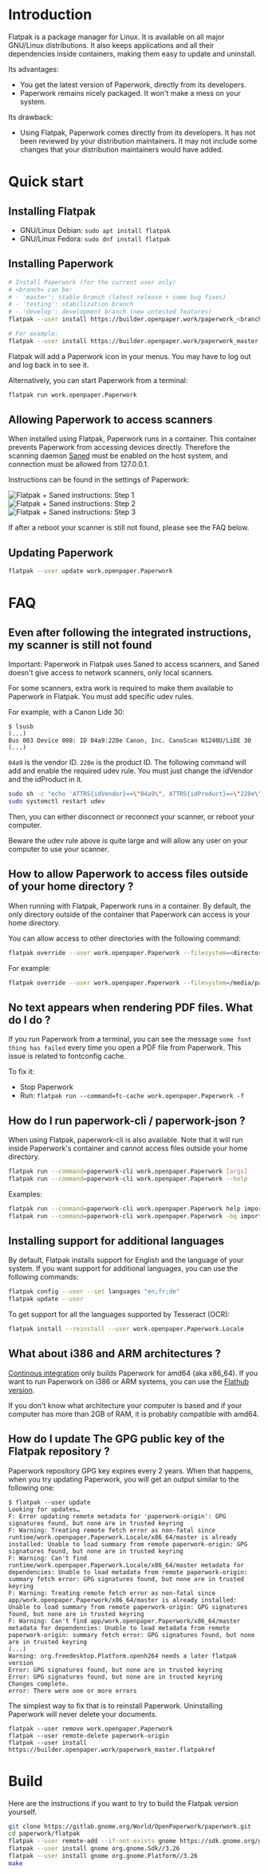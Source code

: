# Introduction

Flatpak is a package manager for Linux. It is available on all major GNU/Linux
distributions. It also keeps applications and all their dependencies inside
containers, making them easy to update and uninstall.

Its advantages:

- You get the latest version of Paperwork, directly from its developers.
- Paperwork remains nicely packaged. It won't make a mess on your system.

Its drawback:

- Using Flatpak, Paperwork comes directly from its developers. It has not been
  reviewed by your distribution maintainers. It may not include some changes
  that your distribution maintainers would have added.


# Quick start

## Installing Flatpak

* GNU/Linux Debian: `sudo apt install flatpak`
* GNU/Linux Fedora: `sudo dnf install flatpak`


## Installing Paperwork

```sh
# Install Paperwork (for the current user only)
# <branch> can be:
# - 'master': stable branch (latest release + some bug fixes)
# - 'testing': stabilization branch
# - 'develop': development branch (new untested features)
flatpak --user install https://builder.openpaper.work/paperwork_<branch>.flatpakref

# For example:
flatpak --user install https://builder.openpaper.work/paperwork_master.flatpakref
```

Flatpak will add a Paperwork icon in your menus. You may have to log out and
log back in to see it.

Alternatively, you can start Paperwork from a terminal:

```sh
flatpak run work.openpaper.Paperwork
```


## Allowing Paperwork to access scanners

When installed using Flatpak, Paperwork runs in a container. This container prevents
Paperwork from accessing devices directly. Therefore the scanning daemon
[Saned](https://linux.die.net/man/1/saned) must be enabled on the host system,
and connection must be allowed from 127.0.0.1.

Instructions can be found in the settings of Paperwork:

![Flatpak + Saned instructions: Step 1](flatpak_saned_1.png)
![Flatpak + Saned instructions: Step 2](flatpak_saned_2.png)
![Flatpak + Saned instructions: Step 3](flatpak_saned_3.png)

If after a reboot your scanner is still not found, please see the FAQ below.


## Updating Paperwork

```sh
flatpak --user update work.openpaper.Paperwork
```

# FAQ

## Even after following the integrated instructions, my scanner is still not found

Important: Paperwork in Flatpak uses Saned to access scanners, and Saned
doesn't give access to network scanners, only local scanners.

For some scanners, extra work is required to make them available to Paperwork
in Flatpak. You must add specific udev rules.

For example, with a Canon Lide 30:

```console
$ lsusb
(...)
Bus 003 Device 008: ID 04a9:220e Canon, Inc. CanoScan N1240U/LiDE 30
(...)
```

`04a9` is the vendor ID. `220e` is the product ID.
The following command will add and enable the required udev rule. You must
just change the idVendor and the idProduct in it.

```sh
sudo sh -c "echo 'ATTRS{idVendor}==\"04a9\", ATTRS{idProduct}==\"220e\", MODE=\"0666\"' > /lib/udev/rules.d/10-my-scanner.rules"
sudo systemctl restart udev
```

Then, you can either disconnect or reconnect your scanner, or reboot your
computer.

Beware the udev rule above is quite large and will allow any user on your
computer to use your scanner.


## How to allow Paperwork to access files outside of your home directory ?

When running with Flatpak, Paperwork runs in a container. By default, the only
directory outside of the container that Paperwork can access is your home
directory.

You can allow access to other directories with the following command:

```sh
flatpak override --user work.openpaper.Paperwork --filesystem=<directory>
```

For example:

```sh
flatpak override --user work.openpaper.Paperwork --filesystem=/media/paul/raid
```


## No text appears when rendering PDF files. What do I do ?

If you run Paperwork from a terminal, you can see the message
`some font thing has failed` every time you open a PDF file from Paperwork.
This issue is related to fontconfig cache.

To fix it:

- Stop Paperwork
- Run: `flatpak run --command=fc-cache work.openpaper.Paperwork -f`


## How do I run paperwork-cli / paperwork-json ?

When using Flatpak, paperwork-cli is also available. Note that it will run
inside Paperwork's container and cannot access files outside your home
directory.

```sh
flatpak run --command=paperwork-cli work.openpaper.Paperwork [args]
flatpak run --command=paperwork-cli work.openpaper.Paperwork --help
```

Examples:

```sh
flatpak run --command=paperwork-cli work.openpaper.Paperwork help import
flatpak run --command=paperwork-cli work.openpaper.Paperwork -bq import ~/tmp/pdf
```

## Installing support for additional languages

By default, Flatpak installs support for English and the language of your
system. If you want support for additional languages, you can use the following
commands:

```sh
flatpak config --user --set languages "en;fr;de"
flatpak update --user
```

To get support for all the languages supported by Tesseract (OCR):

```sh
flatpak install --reinstall --user work.openpaper.Paperwork.Locale
```


## What about i386 and ARM architectures ?

[Continous integration](https://gitlab.gnome.org/World/OpenPaperwork/paperwork/pipelines)
only builds Paperwork for amd64 (aka x86\_64). If you want to run Paperwork
on i386 or ARM systems, you can use the
[Flathub version](https://flathub.org/apps/details/work.openpaper.Paperwork).

If you don't know what architecture your computer is based and if your computer
has more than 2GB of RAM, it is probably compatible with amd64.


## How do I update The GPG public key of the Flatpak repository ?

Paperwork repository GPG key expires every 2 years. When that happens, when you
try updating Paperwork, you will get an output similar to the following one:

```
$ flatpak --user update
Looking for updates…
F: Error updating remote metadata for 'paperwork-origin': GPG signatures found, but none are in trusted keyring
F: Warning: Treating remote fetch error as non-fatal since runtime/work.openpaper.Paperwork.Locale/x86_64/master is already installed: Unable to load summary from remote paperwork-origin: GPG signatures found, but none are in trusted keyring
F: Warning: Can't find runtime/work.openpaper.Paperwork.Locale/x86_64/master metadata for dependencies: Unable to load metadata from remote paperwork-origin: summary fetch error: GPG signatures found, but none are in trusted keyring
F: Warning: Treating remote fetch error as non-fatal since app/work.openpaper.Paperwork/x86_64/master is already installed: Unable to load summary from remote paperwork-origin: GPG signatures found, but none are in trusted keyring
F: Warning: Can't find app/work.openpaper.Paperwork/x86_64/master metadata for dependencies: Unable to load metadata from remote paperwork-origin: summary fetch error: GPG signatures found, but none are in trusted keyring
(...)
Warning: org.freedesktop.Platform.openh264 needs a later flatpak version
Error: GPG signatures found, but none are in trusted keyring
Error: GPG signatures found, but none are in trusted keyring
Changes complete.
error: There were one or more errors
```

The simplest way to fix that is to reinstall Paperwork. Uninstalling Paperwork
will never delete your documents.

```
flatpak --user remove work.openpaper.Paperwork
flatpak --user remote-delete paperwork-origin
flatpak --user install https://builder.openpaper.work/paperwork_master.flatpakref
```


# Build

Here are the instructions if you want to try to build the Flatpak version
yourself.

```sh
git clone https://gitlab.gnome.org/World/OpenPaperwork/paperwork.git
cd paperwork/flatpak
flatpak --user remote-add --if-not-exists gnome https://sdk.gnome.org/gnome.flatpakrepo
flatpak --user install gnome org.gnome.Sdk//3.26
flatpak --user install gnome org.gnome.Platform//3.26
make
```

